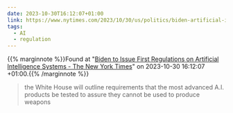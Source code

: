 ```yaml
---
date: 2023-10-30T16:12:07+01:00
link: https://www.nytimes.com/2023/10/30/us/politics/biden-artificial-intelligence.html
tags:
  - AI
  - regulation
---
```

{{% marginnote %}}Found at "[Biden to Issue First Regulations on Artificial Intelligence Systems - The New York Times](https://web.archive.org/web/20231030161207/https://www.nytimes.com/2023/10/30/us/politics/biden-artificial-intelligence.html)" on 2023-10-30 16:12:07 +01:00.{{% /marginnote %}}

> the White House will outline requirements that the most advanced A.I. products be tested to assure they cannot be used to produce weapons
